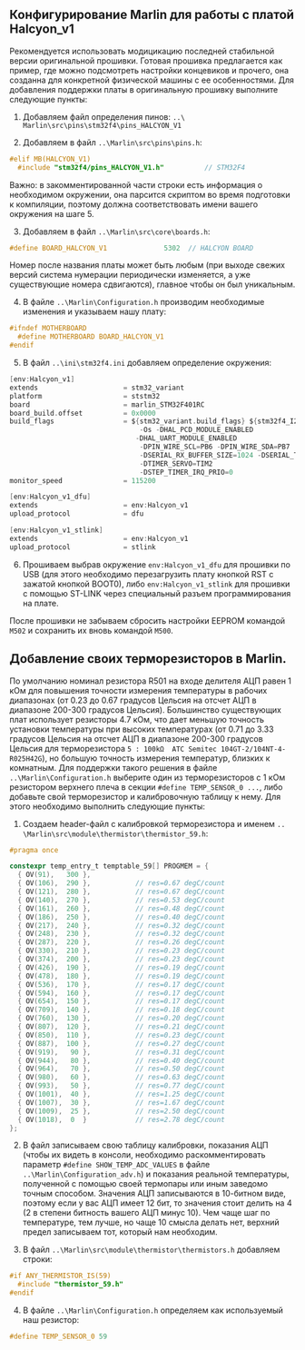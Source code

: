 ## Конфигурирование Marlin для работы с платой Halcyon_v1

Рекомендуется использовать модицикацию последней стабильной версии оригинальной прошивки.
Готовая прошивка предлагается как пример, где можно подсмотреть настройки концевиков и прочего,
она созданна для конкретной физической машины с ее особенностями. Для добавления поддержки платы
в оригинальную прошивку выполните следующие пункты:

1.	Добавляем файл определения пинов: `..\ Marlin\src\pins\stm32f4\pins_HALCYON_V1`

2.	Добавляем в файл `..\Marlin\src\pins\pins.h`:

```C
#elif MB(HALCYON_V1)
  #include "stm32f4/pins_HALCYON_V1.h"          // STM32F4                                env:Halcyon_v1 env:Halcyon_v1_dfu env:Halcyon_v1_stlink
```

Важно: в закомментированной части строки есть информация о необходимом окружении, она парсится скриптом во время подготовки 
к компиляции, поэтому должна соответствовать имени вашего окружения на шаге 5.

3.	Добавляем в файл `..\Marlin\src\core\boards.h`:

```C
#define BOARD_HALCYON_V1              5302  // HALCYON BOARD
```

Номер после названия платы может быть любым (при выходе свежих версий система нумерации периодически изменяется, а уже 
существующие номера сдвигаются), главное чтобы он был уникальным.

4.	В файлe `..\Marlin\Configuration.h` производим необходимые изменения и указываем нашу плату:

```C
#ifndef MOTHERBOARD
  #define MOTHERBOARD BOARD_HALCYON_V1
#endif
```

5.	В файл `..\ini\stm32f4.ini` добавляем определение окружения:

```C
[env:Halcyon_v1]
extends                     = stm32_variant
platform                    = ststm32
board                       = marlin_STM32F401RC
board_build.offset          = 0x0000
build_flags                 = ${stm32_variant.build_flags} ${stm32f4_I2C1.build_flags}
                                -Os -DHAL_PCD_MODULE_ENABLED
                               -DHAL_UART_MODULE_ENABLED
                                -DPIN_WIRE_SCL=PB6 -DPIN_WIRE_SDA=PB7
								-DSERIAL_RX_BUFFER_SIZE=1024 -DSERIAL_TX_BUFFER_SIZE=1024
								-DTIMER_SERVO=TIM2
								-DSTEP_TIMER_IRQ_PRIO=0
monitor_speed               = 115200

[env:Halcyon_v1_dfu]
extends                     = env:Halcyon_v1
upload_protocol             = dfu

[env:Halcyon_v1_stlink]
extends                     = env:Halcyon_v1
upload_protocol             = stlink
```

6.	Прошиваем выбрав окружение `env:Halcyon_v1_dfu` для прошивки по USB (для этого необходимо перезагрузить плату 
кнопкой RST с зажатой кнопкой BOOT0), либо `env:Halcyon_v1_stlink` для прошивки с помощью ST-LINK через специальный
разъем программирования на плате.

После прошивки не забываем сбросить настройки EEPROM командой `M502` и сохранить их вновь командой `M500`.

## Добавление своих терморезисторов в Marlin.

По умолчанию номинал резистора R501 на входе делителя АЦП равен 1 кОм для повышения точности измерения
температуры в рабочих диапазонах (от 0.23 до 0.67 градусов Цельсия на отсчет АЦП в диапазоне 200-300 градусов Цельсия). 
Большинство существующих плат использует резисторы 4.7 кОм, что дает меньшую точность
установки температуры при высоких температурах (от 0.71 до 3.33 градусов Цельсия на отсчет АЦП в диапазоне 200-300 градусов Цельсия
для терморезистора `5 : 100kΩ  ATC Semitec 104GT-2/104NT-4-R025H42G`), но большую точность измерения температур, близких к комнатным. Для поддержки
такого решения в файле `..\Marlin\Configuration.h` выберите один из терморезисторов с 1 кОм резистором верхнего плеча
в секции `#define TEMP_SENSOR_0 ...`, либо добавьте свой терморезистор и калибровочную таблицу к нему.
Для этого необходимо выполнить следующие пункты:

1.	Создаем header-файл с калибровкой терморезистора и именем `.. \Marlin\src\module\thermistor\thermistor_59.h`:

```C
#pragma once

constexpr temp_entry_t temptable_59[] PROGMEM = {
  { OV(91),   300 },
  { OV(106),  290 },           // res=0.67 degC/count
  { OV(121),  280 },           // res=0.67 degC/count
  { OV(140),  270 },           // res=0.53 degC/count
  { OV(161),  260 },           // res=0.48 degC/count
  { OV(186),  250 },           // res=0.40 degC/count
  { OV(217),  240 },           // res=0.32 degC/count
  { OV(248),  230 },           // res=0.32 degC/count
  { OV(287),  220 },           // res=0.26 degC/count
  { OV(330),  210 },           // res=0.23 degC/count
  { OV(374),  200 },           // res=0.23 degC/count
  { OV(426),  190 },           // res=0.19 degC/count
  { OV(478),  180 },           // res=0.19 degC/count
  { OV(536),  170 },           // res=0.17 degC/count
  { OV(594),  160 },           // res=0.17 degC/count
  { OV(654),  150 },           // res=0.17 degC/count
  { OV(709),  140 },           // res=0.18 degC/count
  { OV(760),  130 },           // res=0.20 degC/count
  { OV(807),  120 },           // res=0.21 degC/count
  { OV(850),  110 },           // res=0.23 degC/count
  { OV(887),  100 },           // res=0.27 degC/count
  { OV(919),   90 },           // res=0.31 degC/count
  { OV(944),   80 },           // res=0.40 degC/count
  { OV(964),   70 },           // res=0.50 degC/count
  { OV(980),   60 },           // res=0.63 degC/count
  { OV(993),   50 },           // res=0.77 degC/count
  { OV(1001),  40 },           // res=1.25 degC/count
  { OV(1007),  30 },           // res=1.67 degC/count
  { OV(1009),  25 },           // res=2.50 degC/count
  { OV(1018),  0  }            // res=2.78 degC/count
};
```

2.	В файл записываем свою таблицу калибровки, показания АЦП (чтобы их видеть в консоли, необходимо раскомментировать 
параметр `#define SHOW_TEMP_ADC_VALUES` в файле `..\Marlin\Configuration_adv.h`) и показания реальной температуры, полученной 
с помощью своей термопары или иным заведомо точным способом. Значения АЦП записываются в 10-битном виде, поэтому если у вас 
АЦП имеет 12 бит, то значения стоит делить на 4 (2 в степени битность вашего АЦП минус 10). Чем чаще шаг по температуре, 
тем лучше, но чаще 10 смысла делать нет, верхний предел записываем тот, который нам необходим.

3.	В файл `..\Marlin\src\module\thermistor\thermistors.h` добавляем строки:

```C
#if ANY_THERMISTOR_IS(59)
  #include "thermistor_59.h"
#endif
```

4.	В файле `..\Marlin\Configuration.h` определяем как используемый наш резистор:

```C
#define TEMP_SENSOR_0 59
```

